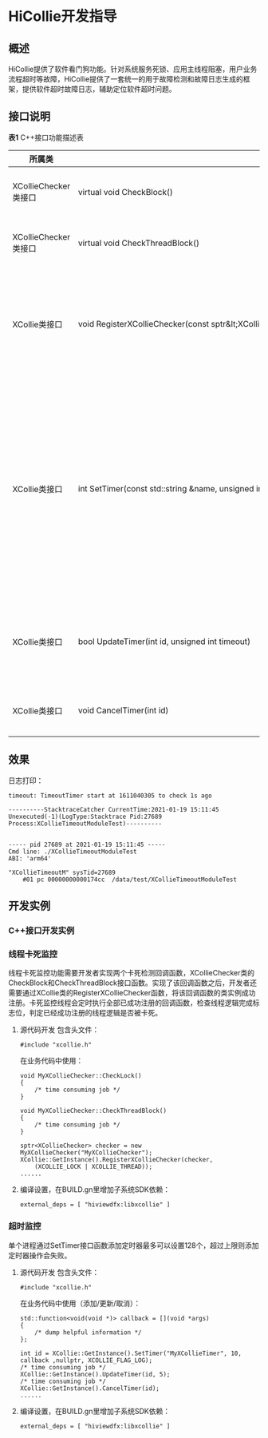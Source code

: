 # HiCollie开发指导


## 概述

HiCollie提供了软件看门狗功能。针对系统服务死锁、应用主线程阻塞，用户业务流程超时等故障，HiCollie提供了一套统一的用于故障检测和故障日志生成的框架，提供软件超时故障日志，辅助定位软件超时问题。


## 接口说明

  **表1** C++接口功能描述表

| 所属类 | 接口定义 | 描述 | 
| -------- | -------- | -------- |
| XCollieChecker类接口 | virtual&nbsp;void&nbsp;CheckBlock() | 接口功能：卡死检测回调函数。<br/>输入参数：无。<br/>输出参数：无。<br/>返回值：无。 | 
| XCollieChecker类接口 | virtual&nbsp;void&nbsp;CheckThreadBlock() | 接口功能：线程卡死检测回调函数。<br/>输入参数：无。<br/>输出参数：无。<br/>返回值：无。 | 
| XCollie类接口 | void&nbsp;RegisterXCollieChecker(const&nbsp;sptr&amp;lt;XCollieChecker&amp;gt;&nbsp;&amp;checker,&nbsp;unsigned&nbsp;int&nbsp;type) | 接口功能：线程卡死检测回调函数注册。<br/>输入参数：<br/>-&nbsp;checker：XCollieChecker实例指针。<br/>-&nbsp;type：卡死检测类型，取值设置为XCOLLIE_THREAD。<br/>输出参数：无。<br/>返回值：无。 | 
| XCollie类接口 | int&nbsp;SetTimer(const&nbsp;std::string&nbsp;&amp;name,&nbsp;unsigned&nbsp;int&nbsp;timeout,&nbsp;std::function&amp;lt;void&nbsp;(void&nbsp;_)&amp;gt;&nbsp;func,&nbsp;void&nbsp;_arg,&nbsp;unsigned&nbsp;int&nbsp;flag) | 接口功能：添加定时器。<br/>输入参数：<br/>-&nbsp;name：定时器名称。<br/>-&nbsp;timeout：超时时间，单位为秒。<br/>-&nbsp;func：超时回调函数。<br/>-&nbsp;arg：超时回调函数参数指针。<br/>-&nbsp;flag：定时器操作类型。<br/>&nbsp;&nbsp;XCOLLIE_FLAG_DEFAULT&nbsp;&nbsp;//&nbsp;其他三个选项功能之和<br/>&nbsp;&nbsp;XCOLLIE_FLAG_NOOP&nbsp;//&nbsp;仅调用超时回调函数<br/>&nbsp;&nbsp;XCOLLIE_FLAG_LOG&nbsp;//&nbsp;&nbsp;生成超时故障日志<br/>&nbsp;&nbsp;XCOLLIE_FLAG_RECOVERY&nbsp;//&nbsp;&nbsp;进程退出<br/>输出参数：无。<br/>返回值：成功返回定时器标识，失败返回-1。 | 
| XCollie类接口 | bool&nbsp;UpdateTimer(int&nbsp;id,&nbsp;unsigned&nbsp;int&nbsp;timeout) | 接口功能：更新定时器。<br/>输入参数：<br/>-&nbsp;id：定时器标识。<br/>-&nbsp;timeout：超时时间，单位为秒。<br/>输出参数：无。<br/>返回值：成功返回true，失败返回false。 | 
| XCollie类接口 | void&nbsp;CancelTimer(int&nbsp;id) | 接口功能：取消定时器。<br/>输入参数：定时器标识。<br/>输出参数：无。<br/>返回值：无。 | 


## 效果

日志打印：

  
```
timeout: TimeoutTimer start at 1611040305 to check 1s ago

----------StacktraceCatcher CurrentTime:2021-01-19 15:11:45 Unexecuted(-1)(LogType:Stacktrace Pid:27689 Process:XCollieTimeoutModuleTest)----------


----- pid 27689 at 2021-01-19 15:11:45 -----
Cmd line: ./XCollieTimeoutModuleTest
ABI: 'arm64'

"XCollieTimeoutM" sysTid=27689
    #01 pc 00000000000174cc  /data/test/XCollieTimeoutModuleTest
```


## 开发实例


### C++接口开发实例


### 线程卡死监控

线程卡死监控功能需要开发者实现两个卡死检测回调函数，XCollieChecker类的CheckBlock和CheckThreadBlock接口函数。实现了该回调函数之后，开发者还需要通过XCollie类的RegisterXCollieChecker函数，将该回调函数的类实例成功注册。卡死监控线程会定时执行全部已成功注册的回调函数，检查线程逻辑完成标志位，判定已经成功注册的线程逻辑是否被卡死。

1. 源代码开发
     包含头文件：
     
   ```
   #include "xcollie.h"
   ```

   在业务代码中使用：

     
   ```
   void MyXCollieChecker::CheckLock()
   {
       /* time consuming job */
   }
       
   void MyXCollieChecker::CheckThreadBlock()
   {
       /* time consuming job */
   }
       
   sptr<XCollieChecker> checker = new MyXCollieChecker("MyXCollieChecker");
   XCollie::GetInstance().RegisterXCollieChecker(checker, 
       (XCOLLIE_LOCK | XCOLLIE_THREAD));
   ......
   ```

2. 编译设置，在BUILD.gn里增加子系统SDK依赖：
     
   ```
   external_deps = [ "hiviewdfx:libxcollie" ]
   ```


### 超时监控

单个进程通过SetTimer接口函数添加定时器最多可以设置128个，超过上限则添加定时器操作会失败。

1. 源代码开发
     包含头文件：
     
   ```
   #include "xcollie.h"
   ```

     在业务代码中使用（添加/更新/取消）：
     
   ```
   std::function<void(void *)> callback = [](void *args)
   {
       /* dump helpful information */
   };
       
   int id = XCollie::GetInstance().SetTimer("MyXCollieTimer", 10, callback ,nullptr, XCOLLIE_FLAG_LOG);
   /* time consuming job */
   XCollie::GetInstance().UpdateTimer(id, 5);
   /* time consuming job */
   XCollie::GetInstance().CancelTimer(id);
   ......
   ```

2. 编译设置，在BUILD.gn里增加子系统SDK依赖：
     
   ```
   external_deps = [ "hiviewdfx:libxcollie" ]
   ```
